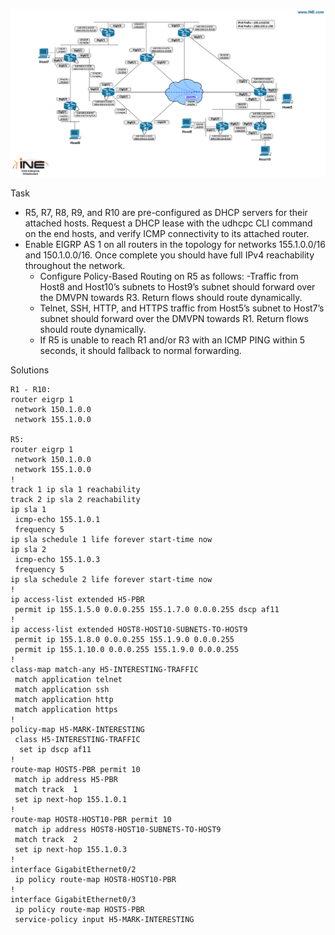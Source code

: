 ![Policy_Based_Routing](Reliable_Static_Routing.png)

Task

- R5, R7, R8, R9, and R10 are pre-configured as DHCP servers for their attached hosts. Request a DHCP lease with the udhcpc CLI command on the end hosts, and verify ICMP connectivity to its attached router.
- Enable EIGRP AS 1 on all routers in the topology for networks 155.1.0.0/16 and 150.1.0.0/16. Once complete you should have full IPv4 reachability throughout the network.
  - Configure Policy-Based Routing on R5 as follows:
  -Traffic from Host8 and Host10’s subnets to Host9’s subnet should forward over the DMVPN towards R3. Return flows should route dynamically.
  - Telnet, SSH, HTTP, and HTTPS traffic from Host5’s subnet to Host7’s subnet should forward over the DMVPN towards R1. Return flows should route dynamically.
  - If R5 is unable to reach R1 and/or R3 with an ICMP PING within 5 seconds, it should fallback to normal forwarding.

Solutions

```
R1 - R10:
router eigrp 1
 network 150.1.0.0
 network 155.1.0.0

R5:
router eigrp 1
 network 150.1.0.0
 network 155.1.0.0
!
track 1 ip sla 1 reachability
track 2 ip sla 2 reachability
ip sla 1
 icmp-echo 155.1.0.1
 frequency 5
ip sla schedule 1 life forever start-time now
ip sla 2
 icmp-echo 155.1.0.3
 frequency 5
ip sla schedule 2 life forever start-time now
!
ip access-list extended H5-PBR
 permit ip 155.1.5.0 0.0.0.255 155.1.7.0 0.0.0.255 dscp af11
!
ip access-list extended HOST8-HOST10-SUBNETS-TO-HOST9
 permit ip 155.1.8.0 0.0.0.255 155.1.9.0 0.0.0.255
 permit ip 155.1.10.0 0.0.0.255 155.1.9.0 0.0.0.255
!
class-map match-any H5-INTERESTING-TRAFFIC
 match application telnet
 match application ssh
 match application http
 match application https
!
policy-map H5-MARK-INTERESTING
 class H5-INTERESTING-TRAFFIC
  set ip dscp af11
!
route-map HOST5-PBR permit 10
 match ip address H5-PBR
 match track  1
 set ip next-hop 155.1.0.1
!
route-map HOST8-HOST10-PBR permit 10
 match ip address HOST8-HOST10-SUBNETS-TO-HOST9
 match track  2
 set ip next-hop 155.1.0.3
!
interface GigabitEthernet0/2
 ip policy route-map HOST8-HOST10-PBR
!
interface GigabitEthernet0/3
 ip policy route-map HOST5-PBR
 service-policy input H5-MARK-INTERESTING
```
